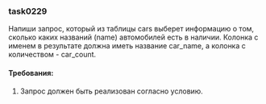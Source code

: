 
### task0229

Напиши запрос, который из таблицы cars выберет информацию о том, сколько каких названий (name) автомобилей есть в наличии.
Колонка с именем в результате должна иметь название car_name, а колонка с количеством - car_count.


#### Требования:
1.	Запрос должен быть реализован согласно условию.

